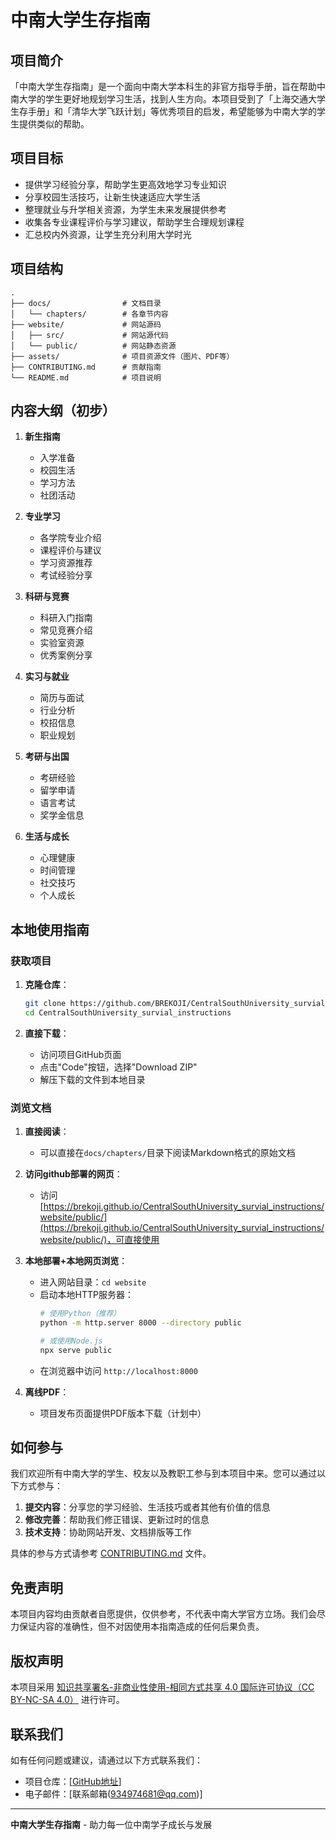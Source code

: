 # 中南大学生存指南

## 项目简介

「中南大学生存指南」是一个面向中南大学本科生的非官方指导手册，旨在帮助中南大学的学生更好地规划学习生活，找到人生方向。本项目受到了「上海交通大学生存手册」和「清华大学飞跃计划」等优秀项目的启发，希望能够为中南大学的学生提供类似的帮助。

## 项目目标

- 提供学习经验分享，帮助学生更高效地学习专业知识
- 分享校园生活技巧，让新生快速适应大学生活
- 整理就业与升学相关资源，为学生未来发展提供参考
- 收集各专业课程评价与学习建议，帮助学生合理规划课程
- 汇总校内外资源，让学生充分利用大学时光

## 项目结构

```
.
├── docs/                # 文档目录
│   └── chapters/        # 各章节内容
├── website/             # 网站源码
│   ├── src/             # 网站源代码
│   └── public/          # 网站静态资源
├── assets/              # 项目资源文件（图片、PDF等）
├── CONTRIBUTING.md      # 贡献指南
└── README.md            # 项目说明
```

## 内容大纲（初步）

1. **新生指南**
   - 入学准备
   - 校园生活
   - 学习方法
   - 社团活动

2. **专业学习**
   - 各学院专业介绍
   - 课程评价与建议
   - 学习资源推荐
   - 考试经验分享

3. **科研与竞赛**
   - 科研入门指南
   - 常见竞赛介绍
   - 实验室资源
   - 优秀案例分享

4. **实习与就业**
   - 简历与面试
   - 行业分析
   - 校招信息
   - 职业规划

5. **考研与出国**
   - 考研经验
   - 留学申请
   - 语言考试
   - 奖学金信息

6. **生活与成长**
   - 心理健康
   - 时间管理
   - 社交技巧
   - 个人成长

## 本地使用指南

### 获取项目

1. **克隆仓库**：
   ```bash
   git clone https://github.com/BREKOJI/CentralSouthUniversity_survial_instructions.git
   cd CentralSouthUniversity_survial_instructions
   ```

2. **直接下载**：
   - 访问项目GitHub页面
   - 点击"Code"按钮，选择"Download ZIP"
   - 解压下载的文件到本地目录

### 浏览文档

1. **直接阅读**：
   - 可以直接在`docs/chapters/`目录下阅读Markdown格式的原始文档
  
2. **访问github部署的网页**：
   - 访问[https://brekoji.github.io/CentralSouthUniversity_survial_instructions/website/public/](https://brekoji.github.io/CentralSouthUniversity_survial_instructions/website/public/)，可直接使用

3. **本地部署+本地网页浏览**：
   - 进入网站目录：`cd website`
   - 启动本地HTTP服务器：
     ```bash
     # 使用Python（推荐）
     python -m http.server 8000 --directory public
     
     # 或使用Node.js
     npx serve public
     ```
   - 在浏览器中访问 `http://localhost:8000`

4. **离线PDF**：
   - 项目发布页面提供PDF版本下载（计划中）

## 如何参与

我们欢迎所有中南大学的学生、校友以及教职工参与到本项目中来。您可以通过以下方式参与：

1. **提交内容**：分享您的学习经验、生活技巧或者其他有价值的信息
2. **修改完善**：帮助我们修正错误、更新过时的信息
3. **技术支持**：协助网站开发、文档排版等工作

具体的参与方式请参考 [CONTRIBUTING.md](./CONTRIBUTING.md) 文件。

## 免责声明

本项目内容均由贡献者自愿提供，仅供参考，不代表中南大学官方立场。我们会尽力保证内容的准确性，但不对因使用本指南造成的任何后果负责。

## 版权声明

本项目采用 [知识共享署名-非商业性使用-相同方式共享 4.0 国际许可协议（CC BY-NC-SA 4.0）](https://creativecommons.org/licenses/by-nc-sa/4.0/deed.zh) 进行许可。

## 联系我们

如有任何问题或建议，请通过以下方式联系我们：

- 项目仓库：[[GitHub地址](https://github.com/BREKOJI/CentralSouthUniversity_survial_instructions)]
- 电子邮件：[联系邮箱(934974681@qq.com)]

---

**中南大学生存指南** - 助力每一位中南学子成长与发展
